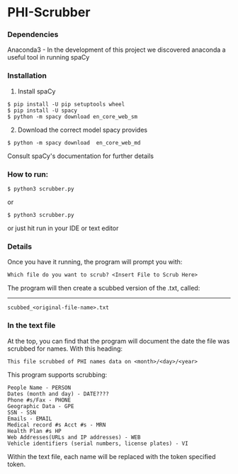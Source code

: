 # PHI-Scrubber
### Dependencies ##
Anaconda3 - In the development of this project we discovered anaconda a useful tool in running spaCy
### Installation ###
1. Install spaCy
```
$ pip install -U pip setuptools wheel
$ pip install -U spacy
$ python -m spacy download en_core_web_sm
```
2. Download the correct model spacy provides
```
$ python -m spacy download  en_core_web_md
```
Consult spaCy's documentation for further details
### How to run: ###
```
$ python3 scrubber.py
```
or 
```
$ python3 scrubber.py
```
or just hit run in your IDE or text editor

### Details ###
Once you have it running, the program will prompt you with:
```
Which file do you want to scrub? <Insert File to Scrub Here>
```
The program will then create a scubbed version of the .txt, called:
***
```
scubbed_<original-file-name>.txt
```
### In the text file ###
At the top, you can find that the program will document the date the file was scrubbed for names. With this heading:
```
This file scrubbed of PHI names data on <month>/<day>/<year>
```
This program supports scrubbing:
```
People Name - PERSON
Dates (month and day) - DATE????
Phone #s/Fax - PHONE
Geographic Data - GPE
SSN - SSN
Emails - EMAIL
Medical record #s Acct #s - MRN 
Health Plan #s HP
Web Addresses(URLs and IP addresses) - WEB 
Vehicle identifiers (serial numbers, license plates) - VI 
```

Within the text file, each name will be replaced with the token specified token.